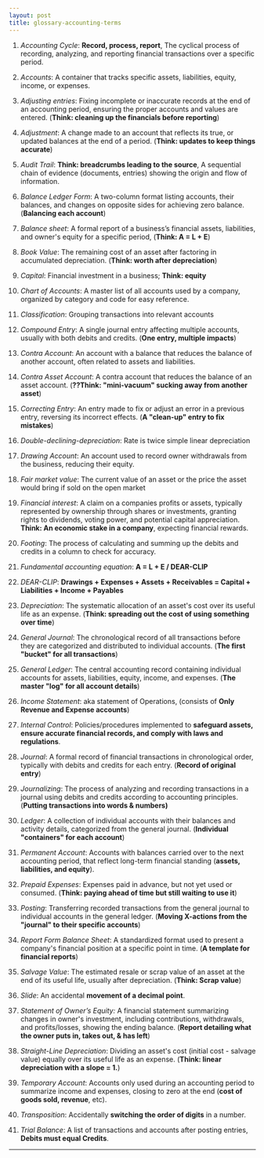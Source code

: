 ```yaml
---
layout: post
title: glossary-accounting-terms
---
```


1. *Accounting Cycle*: **Record, process, report**, The cyclical process of recording, analyzing, and reporting financial transactions over a specific period.

1. *Accounts*: A container that tracks specific assets, liabilities, equity, income, or expenses.

2. *Adjusting entries*: Fixing incomplete or inaccurate records at the end of an accounting period, ensuring the proper accounts and values are entered. (**Think: cleaning up the financials before reporting**)

3. *Adjustment*: A change made to an account that reflects its true, or updated balances at the end of a period. (**Think: updates to keep things accurate**)

4. *Audit Trail*: **Think: breadcrumbs leading to the source**, A sequential chain of evidence (documents, entries) showing the origin and flow of information.

5. *Balance Ledger Form*: A two-column format listing accounts, their balances, and changes on opposite sides for achieving zero balance. (**Balancing each account**)

6. *Balance sheet*: A formal report of a business’s financial assets, liabilities, and owner's equity for a specific period, (**Think: A = L + E**)

7. *Book Value*: The remaining cost of an asset after factoring in accumulated depreciation. (**Think: worth after depreciation**)

8.  *Capital*: Financial investment in a business; **Think: equity**

9.  *Chart of Accounts*: A master list of all accounts used by a company, organized by category and code for easy reference.

10. *Classification*: Grouping transactions into relevant accounts

11. *Compound Entry*: A single journal entry affecting multiple accounts, usually with both debits and credits. (**One entry, multiple impacts**)

12. *Contra Account*: An account with a balance that reduces the balance of another account, often related to assets and liabilities.

13. *Contra Asset Account*: A contra account that reduces the balance of an asset account. (**??Think: "mini-vacuum" sucking away from another asset**)

14. *Correcting Entry*: An entry made to fix or adjust an error in a previous entry, reversing its incorrect effects. (**A "clean-up" entry to fix mistakes**)

15. *Double-declining-depreciation*: Rate is twice simple linear depreciation

16. *Drawing Account*: An account used to record owner withdrawals from the business, reducing their equity.

1. *Fair market value*: The current value of an asset or the price the asset would bring if sold on the open market
   
2.  *Financial interest*: A claim on a companies profits or assets, typically represented by ownership through shares or investments, granting rights to dividends, voting power, and potential capital appreciation. **Think: An economic stake in a company**, expecting financial rewards.

3.  *Footing*: The process of calculating and summing up the debits and credits in a column to check for accuracy.

4.  *Fundamental accounting equation*: **A = L + E / DEAR-CLIP**

5.  *DEAR-CLIP*: **Drawings + Expenses + Assets + Receivables = Capital + Liabilities + Income + Payables**

6.  *Depreciation*: The systematic allocation of an asset's cost over its useful life as an expense. (**Think: spreading out the cost of using something over time**)

7.  *General Journal*: The chronological record of all transactions before they are categorized and distributed to individual accounts. (**The first "bucket" for all transactions**)

8.  *General Ledger*: The central accounting record containing individual accounts for assets, liabilities, equity, income, and expenses. (**The master "log" for all account details**)

9.  *Income Statement*: aka statement of Operations, (consists of **Only Revenue and Expense accounts**)

10. *Internal Control*: Policies/procedures implemented to **safeguard assets, ensure accurate financial records, and comply with laws and regulations**.
   
11. *Journal*: A formal record of financial transactions in chronological order, typically with debits and credits for each entry. (**Record of original entry**)

12. *Journalizing*: The process of analyzing and recording transactions in a journal using debits and credits according to accounting principles. (**Putting transactions into words & numbers)**

13. *Ledger*: A collection of individual accounts with their balances and activity details, categorized from the general journal. (**Individual "containers" for each account**)

14. *Permanent Account*: Accounts with balances carried over to the next accounting period, that reflect long-term financial standing (**assets, liabilities, and equity**).

15. *Prepaid Expenses*: Expenses paid in advance, but not yet used or consumed. (**Think: paying ahead of time but still waiting to use it**)

16. *Posting*: Transferring recorded transactions from the general journal to individual accounts in the general ledger. (**Moving X-actions from the "journal" to their specific accounts**)

17. *Report Form Balance Sheet*: A standardized format used to present a company's financial position at a specific point in time. (**A template for financial reports**)

18. *Salvage Value*: The estimated resale or scrap value of an asset at the end of its useful life, usually after depreciation. (**Think: Scrap value**)

19. *Slide*: An accidental **movement of a decimal point**.

20. *Statement of Owner’s Equity:* A financial statement summarizing changes in owner's investment, including contributions, withdrawals, and profits/losses, showing the ending balance. (**Report detailing what the owner puts in, takes out, & has left**)

21. *Straight-Line Depreciation*: Dividing an asset's cost (initial cost - salvage value) equally over its useful life as an expense. (**Think: linear depreciation with a slope = 1.**)

22. *Temporary Account*: Accounts only used during an accounting period to summarize income and expenses, closing to zero at the end (**cost of goods sold, revenue**, etc). 

23. *Transposition*: Accidentally **switching the order of digits** in a number.

24. *Trial Balance*: A list of transactions and accounts after posting entries, **Debits must equal Credits**. 

---
